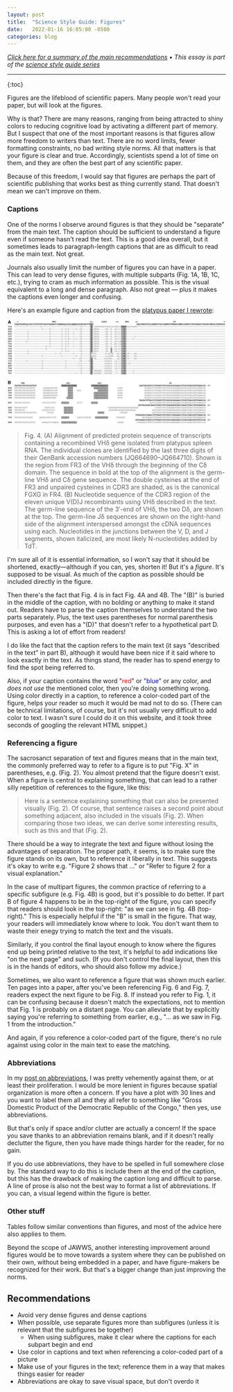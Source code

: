 ```yaml
---
layout: post
title:  "Science Style Guide: Figures"
date:   2022-01-16 16:05:00 -0500
categories: blog
---
```


_[Click here for a summary of the main recommendations](#recommendations) • This essay is part of the [science style guide series](https://jawws.org/blog/2021/10/04/style-guide.html)_

***

{:toc}


Figures are the lifeblood of scientific papers. Many people won't read your paper, but will look at the figures. 

Why is that? There are many reasons, ranging from being attracted to shiny colors to reducing cognitive load by activating a different part of memory. But I suspect that one of the most important reasons is that figures allow more freedom to writers than text. There are no word limits, fewer formatting constraints, no bad writing style norms. All that matters is that your figure is clear and true. Accordingly, scientists spend a lot of time on them, and they are often the best part of any scientific paper.

Because of this freedom, I would say that figures are perhaps the part of scientific publishing that works best as thing currently stand. That doesn't mean we can't improve on them.

### Captions

One of the norms I observe around figures is that they should be "separate" from the main text. The caption should be sufficient to understand a figure even if someone hasn't read the text. This is a good idea overall, but it sometimes leads to paragraph-length captions that are as difficult to read as the main text. Not great.

Journals also usually limit the number of figures you can have in a paper. This can lead to very dense figures, with multiple subparts (Fig. 1A, 1B, 1C, etc.), trying to cram as much information as possible. This is the visual equivalent to a long and dense paragraph. Also not great — plus it makes the captions even longer and confusing.

Here's an example figure and caption from the [platypus paper I rewrote](https://etiennefd.com/dgm/platypus-paper-rewritten/):

<img src="/assets/images/platypus fig 4.jpg">

> Fig. 4. (A) Alignment of predicted protein sequence of transcripts containing a recombined VHδ gene isolated from platypus spleen RNA. The individual clones are identified by the last three digits of their GenBank accession numbers (JQ664690–JQ664710). Shown is the region from FR3 of the VHδ through the beginning of the Cδ domain. The sequence in bold at the top of the alignment is the germ-line VHδ and Cδ gene sequence. The double cysteines at the end of FR3 and unpaired cysteines in CDR3 are shaded, as is the canonical FGXG in FR4. (B) Nucleotide sequence of the CDR3 region of the eleven unique V(D)J recombinants using VHδ described in the text. The germ-line sequence of the 3′-end of VHδ, the two Dδ, are shown at the top. The germ-line Jδ sequences are shown on the right-hand side of the alignment interspersed amongst the cDNA sequences using each. Nucleotides in the junctions between the V, D, and J segments, shown italicized, are most likely N-nucleotides added by TdT.

I'm sure all of it is essential information, so I won't say that it should be shortened, exactly—although if you can, yes, shorten it! But it's a *figure*. It's supposed to be visual. As much of the caption as possible should be included directly in the figure. 

Then there's the fact that Fig. 4 is in fact Fig. 4A and 4B. The "(B)" is buried in the middle of the caption, with no bolding or anything to make it stand out. Readers have to parse the caption themselves to understand the two parts separately. Plus, the text uses parentheses for normal parenthesis purposes, and even has a "(D)" that doesn't refer to a hypothetical part D. This is asking a lot of effort from readers!

I do like the fact that the caption refers to the main text (it says "described in the text" in part B), although it would have been nice if it said where to look exactly in the text. As things stand, the reader has to spend energy to find the spot being referred to.

Also, if your caption contains the word "<span style="color:red">red</span>" or "<span style="color:blue">blue</span>" or any color, and *does not use* the mentioned color, then you're doing something wrong. Using color directly in a caption, to reference a color-coded part of the figure, helps your reader so much it would be mad not to do so. (There can be technical limitations, of course, but it's not usually very difficult to add color to text. I wasn't sure I could do it on this website, and it took three seconds of googling the relevant HTML snippet.)

### Referencing a figure

The sacrosanct separation of text and figures means that in the main text, the commonly preferred way to refer to a figure is to put "Fig. X" in parentheses, e.g. (Fig. 2). You almost pretend that the figure doesn't exist. When a figure is central to explaining something, that can lead to a rather silly repetition of references to the figure, like this:

> Here is a sentence explaining something that can also be presented visually (Fig. 2). Of course, that sentence raises a second point about something adjacent, also included in the visuals (Fig. 2). When comparing those two ideas, we can derive some interesting results, such as this and that (Fig. 2).

There should be a way to integrate the text and figure without losing the advantages of separation. The proper path, it seems, is to make sure the figure stands on its own, but to reference it liberally in text. This suggests it's okay to write e.g. "Figure 2 shows that ..." or "Refer to figure 2 for a visual explanation." 

In the case of multipart figures, the common practice of referring to a specific subfigure (e.g. Fig. 4B) is good, but it's possible to do better. If part B of figure 4 happens to be in the top-right of the figure, you can specify that readers should look in the top-right: "as we can see in fig. 4B (top-right)." This is especially helpful if the "B" is small in the figure. That way, your readers will immediately know where to look. You don't want them to waste their enegy trying to match the text and the visuals. 

Similarly, if you control the final layout enough to know where the figures end up being printed relative to the text, it's helpful to add indications like "on the next page" and such. (If you don't control the final layout, then this is in the hands of editors, who should also follow my advice.) 

Sometimes, we also want to reference a figure that was shown much earlier. Ten pages into a paper, after you've been referencing Fig. 6 and Fig. 7, readers expect the next figure to be Fig. 8. If instead you refer to Fig. 1, it can be confusing because it doesn't match the expectations, not to mention that Fig. 1 is probably on a distant page. You can alleviate that by explicitly saying you're referring to something from earlier, e.g., "... as we saw in Fig. 1 from the introduction."

And again, if you reference a color-coded part of the figure, there's no rule against using color in the main text to ease the matching.

### Abbreviations

In my [post on abbreviations](http://127.0.0.1:4000/blog/2021/10/05/abbreviations.html), I was pretty vehemently against them, or at least their proliferation. I would be more lenient in figures because spatial organization is more often a concern. If you have a plot with 30 lines and you want to label them all and they all refer to something like "Gross Domestic Product of the Democratic Republic of the Congo," then yes, use abbreviations.

But that's only if space and/or clutter are actually a concern! If the space you save thanks to an abbreviation remains blank, and if it doesn't really declutter the figure, then you have made things harder for the reader, for no gain.

If you do use abbreviations, they have to be spelled in full somewhere close by. The standard way to do this is include them at the end of the caption, but this has the drawback of making the caption long and difficult to parse. A line of prose is also not the best way to format a list of abbreviations. If you can, a visual legend within the figure is better. 

### Other stuff

Tables follow similar conventions than figures, and most of the advice here also applies to them. 

Beyond the scope of JAWWS, another interesting improvement around figures would be to move towards a system where they can be published on their own, without being embedded in a paper, and have figure-makers be recognized for their work. But that's a bigger change than just improving the norms.

## **Recommendations**

- Avoid very dense figures and dense captions
- When possible, use separate figures more than subfigures (unless it is relevant that the subfigures be together)
	- When using subfigures, make it clear where the captions for each subpart begin and end
- Use color in captions and text when referencing a color-coded part of a picture
- Make use of your figures in the text; reference them in a way that makes things easier for reader
- Abbreviations are okay to save visual space, but don't overdo it